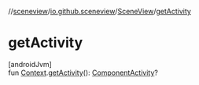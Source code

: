 //[sceneview](../../../index.md)/[io.github.sceneview](../index.md)/[SceneView](index.md)/[getActivity](get-activity.md)

# getActivity

[androidJvm]\
fun [Context](https://developer.android.com/reference/kotlin/android/content/Context.html).[getActivity](get-activity.md)(): [ComponentActivity](https://developer.android.com/reference/kotlin/androidx/activity/ComponentActivity.html)?
